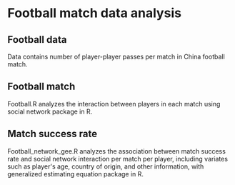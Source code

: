 # Football match data analysis

## Football data

Data contains number of player-player passes per match in China football match.

## Football match

Football.R analyzes the interaction between players in each match using social network package in R.

## Match success rate

Football_network_gee.R analyzes the association between match success rate and social network interaction per match per player, 
including variates such as player's age, country of origin, and other information, with generalized estimating equation package in R.
